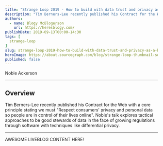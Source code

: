 ```yaml
---
title: "Strange Loop 2019 - How to build with data trust and privacy as a baseline"
description: "Tim Berners-Lee recently published his Contract for the Web with a core principle stating we must \"Respect consumers' privacy and personal data so people are in control of their lives online\". Noble's talk explores tactical approaches to be good stewards of data in the face of growing regulations through software with techniques like differential privacy."
authors:
  - name: Blogy McBlogerson
    url: https://heresblogy.com/
publishDate: 2019-09-13T00:00-14:30
tags: [
  strange-loop
]
slug: strange-loop-2019-how-to-build-with-data-trust-and-privacy-as-a-baseline
heroImage: https://about.sourcegraph.com/blog/strange-loop-thumbnail-square-v2.jpg
published: false
---
```


<div class="container p-0 liveblog-presenters">
  <div class="row m-0">
      <p class=" mr-12 m-0">
        <span class="liveblog-presenters__name">Noble Ackerson</span>
        <a href="https://twitter.com/nobleackerson" target="_blank" title="Twitter"><i class="fa fa-twitter pr-2"></i></a>
        <a href="https://github.com/stigsfoot" target="_blank" title="GitHub"><i class="fa fa-github pr-2"></i></a>
        <a href="https://nobles.page" target="_blank" title="Speaker's site"><i class="fa fa-globe pr-2"></i></a>
      </p>
  </div>
</div>

---

## Overview

Tim Berners-Lee recently published his Contract for the Web with a core principle stating we must \"Respect consumers' privacy and personal data so people are in control of their lives online\". Noble's talk explores tactical approaches to be good stewards of data in the face of growing regulations through software with techniques like differential privacy.

---

AWESOME LIVEBLOG CONTENT HERE!

<!-- Note on images
  Images (e.g. my_image.jpg) should be put in the `website/static/blog/strange-loop-2019` directory, with the path to the image in your post being `/blog/strange-loop-2019/my_image.jpg`. If you'd rather host the images somewhere else for ease of use, that's fine too.

  Please also try to keep your images to a reasonable size by:
    - Using JPEG compression, unless image is mostly solid color
    - JPEG compression set between 60%-80%
    - Resizing the image to be no wider then 750px
    - If PNG, use a tool like ImageOptim (https://imageoptim.com/mac) to optimize the file size

  I suggest re-sizing and compressing all the images in one batch as a last step.
-->
